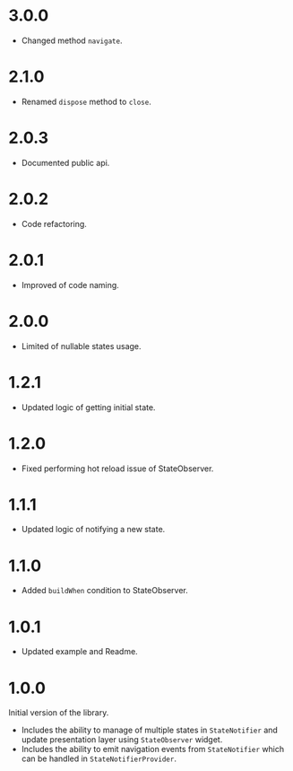 # 3.0.0

- Changed method `navigate`.

# 2.1.0

- Renamed `dispose` method to `close`.

# 2.0.3

- Documented public api.

# 2.0.2

- Code refactoring.

# 2.0.1

- Improved of code naming.

# 2.0.0

- Limited of nullable states usage.

# 1.2.1

- Updated logic of getting initial state.

# 1.2.0

- Fixed performing hot reload issue of StateObserver.

# 1.1.1

- Updated logic of notifying a new state.

# 1.1.0

- Added `buildWhen` condition to StateObserver.

# 1.0.1

- Updated example and Readme.

# 1.0.0

Initial version of the library.

- Includes the ability to manage of multiple states in `StateNotifier` and update presentation layer using `StateObserver` widget.
- Includes the ability to emit navigation events from `StateNotifier` which can be handled in `StateNotifierProvider`.
